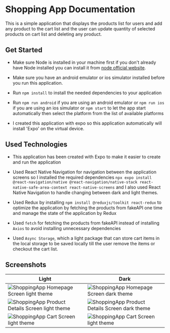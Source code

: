 # Shopping App Documentation
This is a simple application that displays the products list for users and add any product to the cart list and the user can update quantity of selected products on cart list and deleting any product.
## Get Started
- Make sure Node is installed in your machine first if you don't already have Node installed you can install it from [node official website](https://nodejs.org/en/download).

- Make sure you have an android emulator or ios simulator installed before you run this application.


- Run `npm install` to install the needed dependencies to your application

- Run `npm run android` if you are using an android emulator or `npm run ios` if you are using an ios simulator or `npm start` to let the app start automatically then select the platform from the list of available platforms

- I created this application with expo so this application automatically will install 'Expo' on the virtual device.

## Used Technologies

- This application has been created with Expo to make it easier to create and run the application

- Used React Native Navigation for navigation between the application screens so I installed the required dependencies `npx expo install @react-navigation/native @react-navigation/native-stack react-native-safe-area-context react-native-screens` and I also used React Native Navigation to handle changing between dark and light themes.

- Used Redux by installing `npm install @reduxjs/toolkit react-redux` to optimize the application by fetching the products from fakeAPI one time and manage the state of the application by Redux 

- Used `fetch` for fetching the products from fakeAPI instead of installing `Axios` to avoid installing unnecessary dependencies 

- Used `Async Storage`, which a light package that can store cart items in the local storage to be saved locally till the user remove the items or checkout the cart list.

## Screenshots

| Light      | Dark |
| ----------- | ----------- |
| ![ShoppingApp Homepage Screen light theme](https://gomakaan-files.s3.us-east-2.amazonaws.com/home-light.jpeg) | ![ShoppingApp Homepage Screen dark theme](https://gomakaan-files.s3.us-east-2.amazonaws.com/home-dark.jpeg) |
| ![ShoppingApp Product Details Screen light theme](https://gomakaan-files.s3.us-east-2.amazonaws.com/details-light.jpeg) | ![ShoppingApp Product Details Screen dark theme](https://gomakaan-files.s3.us-east-2.amazonaws.com/details-dark.jpeg) |
|![ShoppingApp Cart Screen light theme](https://gomakaan-files.s3.us-east-2.amazonaws.com/cart-light.jpeg)|![ShoppingApp Cart Screen light theme](https://gomakaan-files.s3.us-east-2.amazonaws.com/cart-dark.jpeg)|